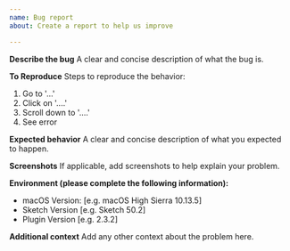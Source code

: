 ```yaml
---
name: Bug report
about: Create a report to help us improve

---
```


**Describe the bug**
A clear and concise description of what the bug is.

**To Reproduce**
Steps to reproduce the behavior:
1. Go to '...'
2. Click on '....'
3. Scroll down to '....'
4. See error

**Expected behavior**
A clear and concise description of what you expected to happen.

**Screenshots**
If applicable, add screenshots to help explain your problem.

**Environment (please complete the following information):**
 - macOS Version: [e.g. macOS High Sierra 10.13.5]
 - Sketch Version [e.g. Sketch 50.2]
 - Plugin Version [e.g. 2.3.2]

**Additional context**
Add any other context about the problem here.
